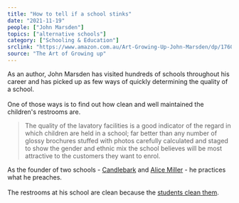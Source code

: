 ```yaml
---
title: "How to tell if a school stinks"
date: "2021-11-19"
people: ["John Marsden"]
topics: ["alternative schools"]
category: ["Schooling & Education"]
srclink: "https://www.amazon.com.au/Art-Growing-Up-John-Marsden/dp/1760556726"
source: "The Art of Growing up"
---
```

As an author, John Marsden has visited hundreds of schools throughout his career and has picked up as few ways of quickly determining the quality of a school.
<br />
<br />
One of those ways is to find out how clean and well maintained the children's restrooms are.

>The quality of the lavatory facilities is a good indicator of the regard in which children are held in a school; far better than any number of glossy brochures stuffed with photos carefully calculated and staged to show the gender and ethnic mix the school believes will be most attractive to the customers they want to enrol.

As the founder of two schools - [Candlebark](https://www.candlebark.info/) and [Alice Miller](https://www.alicemillerschool.com/aboutus/) - he practices what he preaches.
<br />
<br />
The restrooms at his school are clean because the [students clean them](https://www.theage.com.au/national/victoria/students-scrub-toilets-at-candlebark-school-to-learn-adults-arent-their-servants-20150804-giqxm6.html#ixzz3qM6ddx00).